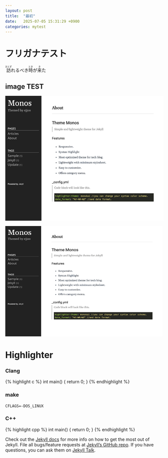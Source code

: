 ```yaml
---
layout: post
title:  "最初"
date:   2025-07-05 15:31:29 +0900
categories: mytest
---
```


#  フリガナテスト 
[//]: #<ruby>漢字＜rt＞フリガナ</rt></ruby>
<ruby>訪<rt>おとず</rt></ruby>れるべき<ruby>時<rt>とき</rt></ruby>が<ruby>来<rt>き</rt></ruby>た  

## image TEST
![imgtest](/public/img/screenshot-1.png)

<img src="/public/img/screenshot-1.png" height="350" width="500"/>

# Highlighter
### Clang
{% highlight c %}
int main() {
  return 0;
}
{% endhighlight %}

### make
``` make
CFLAGS=-DOS_LINUX
```

### C++
{% highlight cpp %}
int main() {
  return 0;
}
{% endhighlight %}

Check out the [Jekyll docs][jekyll-docs] for more info on how to get the most out of Jekyll. File all bugs/feature requests at [Jekyll’s GitHub repo][jekyll-gh]. If you have questions, you can ask them on [Jekyll Talk][jekyll-talk].

[jekyll-docs]: https://jekyllrb.com/docs/home
[jekyll-gh]:   https://github.com/jekyll/jekyll
[jekyll-talk]: https://talk.jekyllrb.com/
